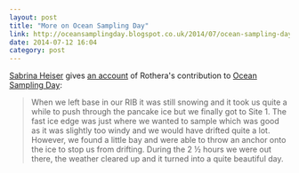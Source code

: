 ```yaml
---
layout: post
title: "More on Ocean Sampling Day"
link: http://oceansamplingday.blogspot.co.uk/2014/07/ocean-sampling-day-in-antarctic-this.html
date: 2014-07-12 16:04
category: post
---
```


[Sabrina Heiser](http://penguinlandadventures.blogspot.com) gives [an account](http://oceansamplingday.blogspot.co.uk/2014/07/ocean-sampling-day-in-antarctic-this.html) of Rothera's contribution to [Ocean Sampling Day](http://oceansamplingday.org):

> When we left base in our RIB it was still snowing and it took us quite a while to push through the pancake ice but we finally got to Site 1. The fast ice edge was just where we wanted to sample which was good as it was slightly too windy and we would have drifted quite a lot. However, we found a little bay and were able to throw an anchor onto the ice to stop us from drifting. During the 2 ½ hours we were out there, the weather cleared up and it turned into a quite beautiful day.
